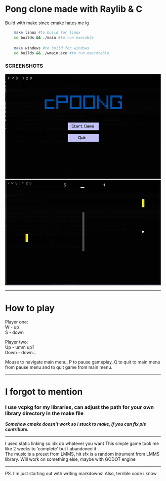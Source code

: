 # Pong clone made with Raylib & C

Build with make since cmake hates me ig

```bash
    make linux #to build for linux
    cd builds && ./main #to run execuble

    make windows #to build for windows
    cd builds && ./wmain.exe #to run executable
```
### SCREENSHOTS

![Menu](./screenshots/1.png)
![Game](./screenshots/2.png)

---
# How to play
Player one:  
    W - up  
    S - down  

Player two:  
    Up - umm up?  
    Down - down...  

Mouse to navigate main menu,
P to pause gameplay,
Q to quit to main menu from pause menu and to quit game from main menu.

---

# I forgot to mention 
### I use vcpkg for my libraries, can adjust the path for your own library directory in the make file
***Somehow cmake doesn't work so i stuck to make, if you can fix pls contribute.***

---

I used static linking so idk do whatever you want
This simple game took me like 2 weeks to 'complete' but I abandoned it  
The music is a preset from LMMS, hit sfx is a random intrument from LMMS library.
Will work on something else, maybe with GODOT engine

---

PS. I'm just starting out with writing markdowns!
Also, terrible code i know
